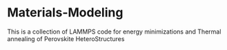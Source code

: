 # Materials-Modeling
This is a collection of LAMMPS code for energy minimizations and Thermal annealing of Perovskite HeteroStructures
